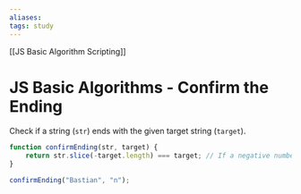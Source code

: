 ```yaml
---
aliases:
tags: study
---
```

[[JS Basic Algorithm Scripting]]
# JS Basic Algorithms - Confirm the Ending
Check if a string (`str`) ends with the given target string (`target`).

```js
function confirmEnding(str, target) {
	return str.slice(-target.length) === target; // If a negative number is provided as the first parameter to slice(), the offset is taken backwards from the end of the string.
}

confirmEnding("Bastian", "n");
```